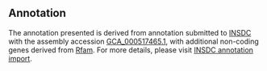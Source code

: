 

Annotation
----------

The annotation presented is derived from annotation submitted to
[INSDC](http://www.insdc.org) with the assembly accession
[GCA\_000517465.1](http://www.ebi.ac.uk/ena/data/view/GCA_000517465.1),
with additional non-coding genes derived from
[Rfam](http://rfam.xfam.org/). For more details, please visit [INSDC
annotation
import](http://ensemblgenomes.org/info/data/insdc_annotation).
